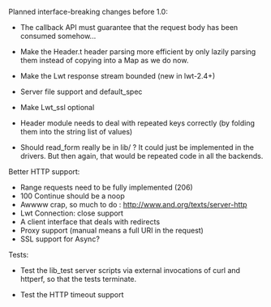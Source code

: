 Planned interface-breaking changes before 1.0:

* The callback API must guarantee that the request body has been consumed
  somehow...

* Make the Header.t header parsing more efficient by only lazily parsing them
  instead of copying into a Map as we do now.

* Make the Lwt response stream bounded (new in lwt-2.4+)

* Server file support and default_spec

* Make Lwt_ssl optional

* Header module needs to deal with repeated keys correctly (by folding
  them into the string list of values)

* Should read_form really be in lib/ ? It could just be implemented in the
  drivers.  But then again, that would be repeated code in all the backends.

Better HTTP support:

- Range requests need to be fully implemented (206)
- 100 Continue should be a noop
- Awwww crap, so much to do : http://www.and.org/texts/server-http
- Lwt Connection: close support
- A client interface that deals with redirects
- Proxy support (manual means a full URI in the request)
- SSL support for Async?

Tests:

- Test the lib_test server scripts via external invocations of
  curl and httperf, so that the tests terminate.

- Test the HTTP timeout support
